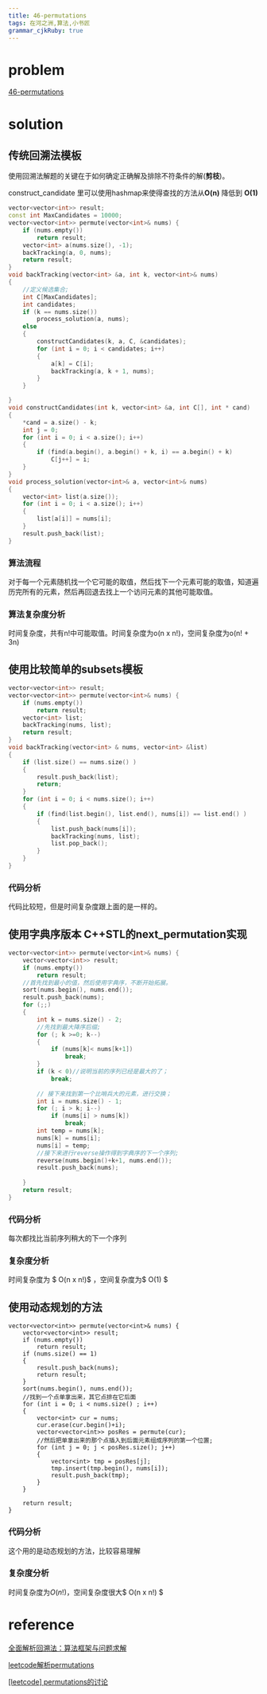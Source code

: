 ```yaml
---
title: 46-permutations
tags: 在河之洲,算法,小书匠
grammar_cjkRuby: true
---
```


# problem
[46-permutations](https://leetcode.com/problems/permutations/#/description)

# solution

## 传统回溯法模板

使用回溯法解题的关键在于如何确定正确解及排除不符条件的解(**剪枝**)。

construct_candidate 里可以使用hashmap来使得查找的方法从**O(n)** 降低到 **O(1)**
```cpp
vector<vector<int>> result;
const int MaxCandidates = 10000;
vector<vector<int>> permute(vector<int>& nums) {
	if (nums.empty())
		return result;
	vector<int> a(nums.size(), -1);
	backTracking(a, 0, nums);
	return result;
}
void backTracking(vector<int> &a, int k, vector<int>& nums)
{
	//定义候选集合;
	int C[MaxCandidates];
	int candidates;
	if (k == nums.size())
		process_solution(a, nums);
	else
	{
		constructCandidates(k, a, C, &candidates);
		for (int i = 0; i < candidates; i++)
		{
			a[k] = C[i];
			backTracking(a, k + 1, nums);
		}
	}

}
void constructCandidates(int k, vector<int> &a, int C[], int * cand)
{
	*cand = a.size() - k;
	int j = 0;
	for (int i = 0; i < a.size(); i++)
	{
		if (find(a.begin(), a.begin() + k, i) == a.begin() + k)
			C[j++] = i;
	}
}
void process_solution(vector<int>& a, vector<int>& nums)
{
	vector<int> list(a.size());
	for (int i = 0; i < a.size(); i++)
	{
		list[a[i]] = nums[i];
	}
	result.push_back(list);
}
```
### 算法流程

对于每一个元素随机找一个它可能的取值，然后找下一个元素可能的取值，知道遍历完所有的元素，然后再回退去找上一个访问元素的其他可能取值。

### 算法复杂度分析

时间复杂度，共有n!中可能取值。时间复杂度为o(n x n!)，空间复杂度为o(n! + 3n)

## 使用比较简单的subsets模板

```cpp
vector<vector<int>> result;
vector<vector<int>> permute(vector<int>& nums) {
	if (nums.empty())
		return result;
	vector<int> list;
	backTracking(nums, list);
	return result;
}
void backTracking(vector<int> & nums, vector<int> &list)
{
    if (list.size() == nums.size() )
    {
        result.push_back(list);
        return;
    }
    for (int i = 0; i < nums.size(); i++)
    {
        if (find(list.begin(), list.end(), nums[i]) == list.end() )
        {
            list.push_back(nums[i]);
            backTracking(nums, list);
            list.pop_back();
        }
    }
}
```

### 代码分析

代码比较短，但是时间复杂度跟上面的是一样的。

## 使用字典序版本 C++STL的next_permutation实现

```cpp
vector<vector<int>> permute(vector<int>& nums) {
    vector<vector<int>> result;   
	if (nums.empty())
		return result;
	//首先找到最小的值，然后使用字典序，不断开始拓展。
	sort(nums.begin(), nums.end());
	result.push_back(nums);
	for (;;)
	{
    	int k = nums.size() - 2;
    	//先找到最大降序后缀;
    	for (; k >=0; k--)
    	{
    	    if (nums[k]< nums[k+1])
    	        break;
    	}
    	if (k < 0)//说明当前的序列已经是最大的了；
    	    break;
    	
    	// 接下来找到第一个比哨兵大的元素，进行交换；
    	int i = nums.size() - 1;
    	for (; i > k; i--)
    	    if (nums[i] > nums[k])
    	        break;
    	int temp = nums[k];
    	nums[k] = nums[i];
    	nums[i] = temp;
    	//接下来进行reverse操作得到字典序的下一个序列;
        reverse(nums.begin()+k+1, nums.end());
        result.push_back(nums);
    	
	}
	return result;
}

```

### 代码分析

每次都找比当前序列稍大的下一个序列

### 复杂度分析
时间复杂度为 $ O(n x n!)$ ，空间复杂度为$ O(1) $


## 使用动态规划的方法

```
vector<vector<int>> permute(vector<int>& nums) {
    vector<vector<int>> result;   
	if (nums.empty())
		return result;
	if (nums.size() == 1)
	{
	    result.push_back(nums);
	    return result;
	}
	sort(nums.begin(), nums.end());
	//找到一个点单拿出来，其它点排在它后面
	for (int i = 0; i < nums.size() ; i++)
	{
	    vector<int> cur = nums;
	    cur.erase(cur.begin()+i);
	    vector<vector<int>> posRes = permute(cur);
	    //然后把单拿出来的那个点插入到后面元素组成序列的第一个位置;
	    for (int j = 0; j < posRes.size(); j++)
	    {
	        vector<int> tmp = posRes[j];
	        tmp.insert(tmp.begin(), nums[i]);
	        result.push_back(tmp);
	    }
	}
	
	return result;
}
```
### 代码分析
这个用的是动态规划的方法，比较容易理解

### 复杂度分析

时间复杂度为$O(n!)$，空间复杂度很大$ O(n x n!) $

# reference
[全面解析回溯法：算法框架与问题求解](http://www.cnblogs.com/wuyuegb2312/p/3273337.html)

[leetcode解析permutations](https://algorithm.yuanbin.me/zh-hans/exhaustive_search/permutations.html)

[[leetcode] permutations的讨论](http://blog.csdn.net/tuantuanls/article/details/8717262)

